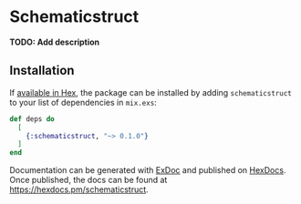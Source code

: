# Schematicstruct

**TODO: Add description**

## Installation

If [available in Hex](https://hex.pm/docs/publish), the package can be installed
by adding `schematicstruct` to your list of dependencies in `mix.exs`:

```elixir
def deps do
  [
    {:schematicstruct, "~> 0.1.0"}
  ]
end
```

Documentation can be generated with [ExDoc](https://github.com/elixir-lang/ex_doc)
and published on [HexDocs](https://hexdocs.pm). Once published, the docs can
be found at <https://hexdocs.pm/schematicstruct>.

